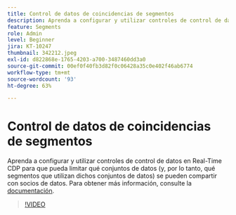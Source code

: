 ```yaml
---
title: Control de datos de coincidencias de segmentos
description: Aprenda a configurar y utilizar controles de control de datos en Real-Time CDP para que pueda limitar qué conjuntos de datos (y, por lo tanto, qué segmentos utilizan dichos conjuntos de datos...) (las descripciones deben tener entre 60 y 160 caracteres).
feature: Segments
role: Admin
level: Beginner
jira: KT-10247
thumbnail: 342212.jpeg
exl-id: d822868e-1765-4203-a700-3487460dd3a0
source-git-commit: 00ef0f40fb3d82f0c06428a35c0e402f46ab6774
workflow-type: tm+mt
source-wordcount: '93'
ht-degree: 63%

---
```


# Control de datos de coincidencias de segmentos

Aprenda a configurar y utilizar controles de control de datos en Real-Time CDP para que pueda limitar qué conjuntos de datos (y, por lo tanto, qué segmentos que utilizan dichos conjuntos de datos) se pueden compartir con socios de datos. Para obtener más información, consulte la [documentación](https://experienceleague.adobe.com/docs/experience-platform/segmentation/ui/segment-match/overview.html?lang=es).

>[!VIDEO](https://video.tv.adobe.com/v/342212/?learn=on)
